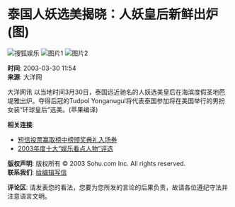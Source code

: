 # 泰国人妖选美揭晓：人妖皇后新鲜出炉(图)

![搜狐娱乐](https://photo.sohu.com/85/00/s_Img207870085.jpg)
![图片1](https://photo.sohu.com/88/00/s_Img207870088.jpg)
![图片2](https://photo.sohu.com/90/00/s_Img207870090.jpg)

**时间**: 2003-03-30 11:54  
**来源**: 大洋网

大洋网讯 以当地时间3月30日，泰国远近驰名的人妖选美皇后在海滨度假圣地芭堤雅出炉。夺得后冠的Tudpol Yonganugul将代表泰国参加将在美国举行的男扮女装“环球皇后”选美。(苹果编译)

**相关连接**:
- [短信投票赢取榜中榜颁奖典礼入场券](https://sms.sohu.com/channelv/logon.php?retURL=%2Fchannelv%2Fvotelist.php%3F)
- [2003年度十大“娱乐看点人物”评选](https://news.sohu.com/1/1103/93/subject216299342.shtml)

**版权声明**: 版权所有 © 2003 Sohu.com Inc. All rights reserved.  
**联系我们**: [给编辑写信](mailto:ent@sohu-inc.com)

**评论区**: 
请发表您的看法，您要为您所发的言论的后果负责，故请各位遵纪守法并注意语言文明。